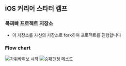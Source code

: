## iOS 커리어 스타터 캠프

### 묵찌빠 프로젝트 저장소

- 이 저장소를 자신의 저장소로 fork하여 프로젝트를 진행합니다

### Flow chart
![가위바위보 시작](https://i.imgur.com/Cpub0Dp.jpg)
![승패판정 메소드](https://i.imgur.com/aw2VxwO.jpg)
